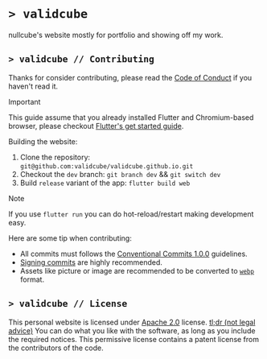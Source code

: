 # `> validcube`
nullcube's website mostly for portfolio and showing off my work.

## `> validcube // Contributing`

Thanks for consider contributing, please read the [Code of Conduct](/CODE_OF_CONDUCT.md) if you haven't read it.

> [!IMPORTANT]  
> This guide assume that you already installed Flutter and Chromium-based browser, please checkout [Flutter's get started guide](https://docs.flutter.dev/get-started/install).

Building the website:
1. Clone the repository: `git@github.com:validcube/validcube.github.io.git`
2. Checkout the `dev` branch: `git branch dev` && `git switch dev`
3. Build `release` variant of the app: `flutter build web`

> [!NOTE]  
> If you use `flutter run` you can do hot-reload/restart making development easy. 

Here are some tip when contributing:
* All commits must follows the [Conventional Commits 1.0.0](https://www.conventionalcommits.org/en/v1.0.0/) guidelines.
* [Signing commits](https://docs.github.com/en/authentication/managing-commit-signature-verification/signing-commits) are highly recommended.
* Assets like picture or image are recommended to be converted to [`webp`](https://en.wikipedia.org/wiki/WebP) format.

## `> validcube // License`
This personal website is licensed under [Apache 2.0](/LICENSE) license. [tl;dr (not legal advice)](https://www.tldrlegal.com/license/apache-license-2-0-apache-2-0) You can do what you like with the software, as long as you include the required notices. This permissive license contains a patent license from the contributors of the code.
